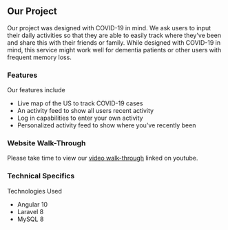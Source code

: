 ## Our Project

Our project was designed with COVID-19 in mind.  We ask users to input their daily activities so that they are
able to easily track where they've been and share this with their friends or family.  While designed with COVID-19 in mind, this service might work well for dementia patients or other users with frequent memory loss.

### Features

Our features include

- Live map of the US to track COVID-19 cases
- An activity feed to show all users recent activity
- Log in capabilities to enter your own activity
- Personalized activity feed to show where you've recently been

### Website Walk-Through

Please take time to view our [video walk-through](https://youtu.be/QRyhd_uZ2Sc) linked on youtube.

### Technical Specifics

Technologies Used

- Angular 10
- Laravel 8
- MySQL 8
